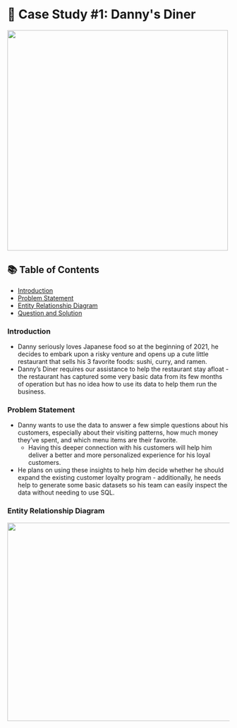 # 🍜 Case Study #1: Danny's Diner 
<p align="left">
    <img src="https://github.com/Kanikamittal99/8-week-sql-challenge/assets/32505627/88731d4d-6542-4c38-9eb4-ca5bcf53d6e1" width="500" height="500"/> 
</p>
  
## 📚 Table of Contents
- [Introduction](#introduction)
- [Problem Statement](#Problem-Statement)
- [Entity Relationship Diagram](#entity-relationship-diagram)
- [Question and Solution](#question-and-solution)

### Introduction
- Danny seriously loves Japanese food so at the beginning of 2021, he decides to embark upon a risky venture and opens up a cute little restaurant that sells his 3 favorite foods: sushi, curry, and ramen.
- Danny’s Diner requires our assistance to help the restaurant stay afloat - the restaurant has captured some very basic data from its few months of operation but has no idea how to use its data
to help them run the business.

### Problem Statement
 - Danny wants to use the data to answer a few simple questions about his customers, especially about their visiting patterns, how much money they’ve spent, and which menu items are their favorite.
   -   Having this deeper connection with his customers will help him deliver a better and more personalized experience for his loyal customers.
- He plans on using these insights to help him decide whether he should expand the existing customer loyalty program - additionally, he needs help to generate some basic datasets so his team can easily inspect the data without needing to use SQL.

### Entity Relationship Diagram
<p align="left">
    <img src="https://github.com/Kanikamittal99/8-week-sql-challenge/assets/32505627/ec1846c8-5708-4651-8ba2-1a15ee244c99" width="650" height="450"/> 
</p>
